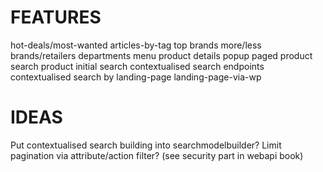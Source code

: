 # FEATURES
hot-deals/most-wanted
articles-by-tag
top brands
more/less brands/retailers
departments menu
product details popup
paged product search
product initial search
contextualised search endpoints
contextualised search by landing-page
landing-page-via-wp

# IDEAS
Put contextualised search building into searchmodelbuilder?
Limit pagination via attribute/action filter? (see security part in webapi book)

